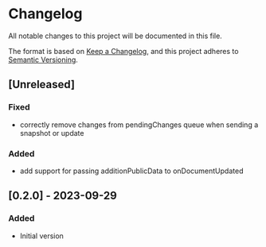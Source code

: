 # Changelog

All notable changes to this project will be documented in this file.

The format is based on [Keep a Changelog](https://keepachangelog.com/en/1.0.0/),
and this project adheres to [Semantic Versioning](https://semver.org/spec/v2.0.0.html).

## [Unreleased]

### Fixed

- correctly remove changes from pendingChanges queue when sending a snapshot or update

### Added

- add support for passing additionPublicData to onDocumentUpdated

## [0.2.0] - 2023-09-29

### Added

- Initial version
